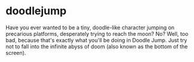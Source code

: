 # doodlejump
Have you ever wanted to be a tiny, doodle-like character jumping on precarious platforms, desperately trying to reach the moon? No? Well, too bad, because that's exactly what you'll be doing in Doodle Jump.
Just try not to fall into the infinite abyss of doom (also known as the bottom of the screen). 
